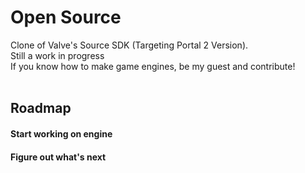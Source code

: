 # Open Source
Clone of Valve's Source SDK (Targeting Portal 2 Version). <br/>
Still a work in progress <br/>
If you know how to make game engines, be my guest and contribute! <br/>
<br/>
## Roadmap
#### Start working on engine
#### Figure out what's next
